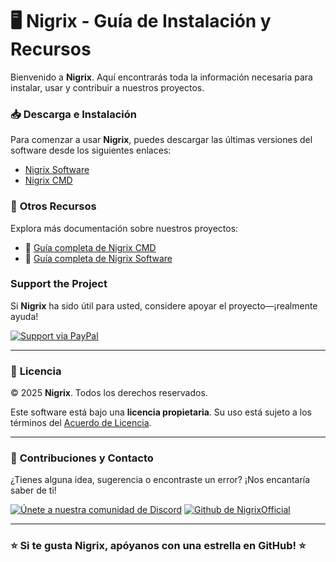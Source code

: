 # 🖥️ Nigrix - Guía de Instalación y Recursos

Bienvenido a **Nigrix**. Aquí encontrarás toda la información necesaria para instalar, usar y contribuir a nuestros proyectos.

### 📥 **Descarga e Instalación**

Para comenzar a usar **Nigrix**, puedes descargar las últimas versiones del software desde los siguientes enlaces:

- [Nigrix Software](https://github.com/NigrixOfficial/.github/releases/tag/Nigrix_Software)
- [Nigrix CMD](https://github.com/NigrixOfficial/.github/releases/tag/Nigrix_CMD)

### 📝 **Otros Recursos**

Explora más documentación sobre nuestros proyectos:

- 📌 [Guía completa de Nigrix CMD](https://github.com/NigrixOfficial/.github/blob/main/Nigrix_CMD.md)
- 📌 [Guía completa de Nigrix Software](https://github.com/NigrixOfficial/.github/blob/main/Nigrix_Software.md)


### Support the Project

Si **Nigrix** ha sido útil para usted, considere apoyar el proyecto—¡realmente ayuda!

[![Support via PayPal](https://img.shields.io/badge/Support-via%20PayPal-FFD700?style=for-the-badge&logo=paypal&logoColor=white)](https://paypal.me/)

---

### 🛑 **Licencia**

© 2025 **Nigrix**. Todos los derechos reservados.

Este software está bajo una **licencia propietaria**. Su uso está sujeto a los términos del [Acuerdo de Licencia](https://github.com/NigrixOfficial/.github/blob/main/LICENSE).

---

### 👥 **Contribuciones y Contacto**

¿Tienes alguna idea, sugerencia o encontraste un error? ¡Nos encantaría saber de ti!

[![Únete a nuestra comunidad de Discord](https://img.shields.io/badge/Join-Discord%20Community-5865F2?style=for-the-badge&logo=discord&logoColor=white)](https://discord.gg/MvZV9VkuNY)
[![Github de NigrixOfficial](https://img.shields.io/badge/Join-the%20Discussion-2D9F2D?style=for-the-badge&logo=github&logoColor=white)](https://github.com/NigrixOfficial)

---

### ⭐ **Si te gusta Nigrix, apóyanos con una estrella en GitHub!** ⭐
